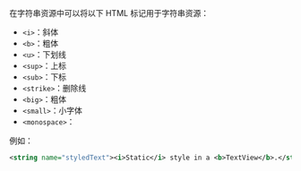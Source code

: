 在字符串资源中可以将以下 HTML 标记用于字符串资源：

+   `<i>`：斜体
+   `<b>`：粗体
+   `<u>`：下划线
+   `<sup>`：上标
+   `<sub>`：下标
+   `<strike>`：删除线
+   `<big>`：粗体
+   `<small>`：小字体
+   `<monospace>`：

例如：

```xml
<string name="styledText"><i>Static</i> style in a <b>TextView</b>.</string>
```

